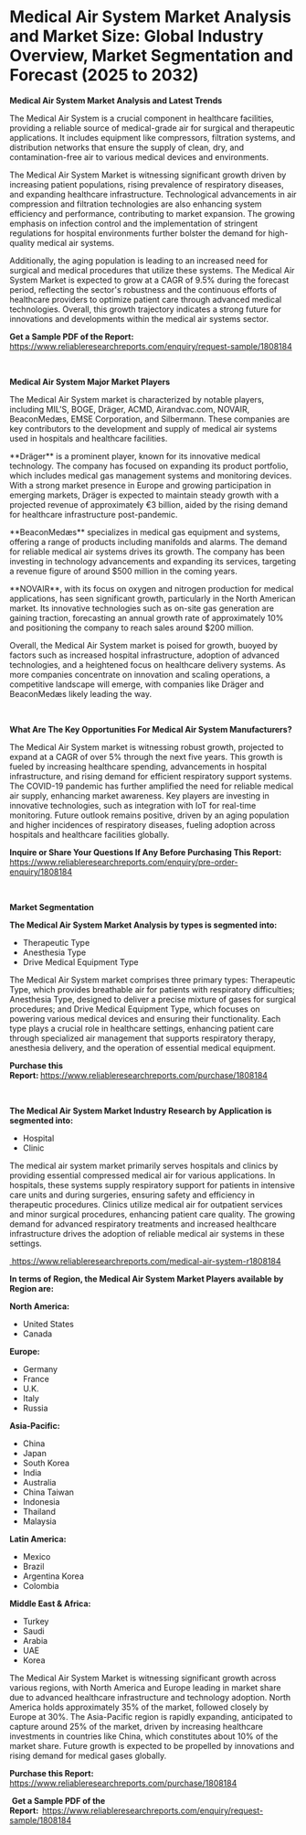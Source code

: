 <p><h1>Medical Air System Market Analysis and Market Size: Global Industry Overview, Market Segmentation and Forecast (2025 to 2032)</h1></p><p><strong>Medical Air System Market Analysis and Latest Trends</strong></p>
<p><p>The Medical Air System is a crucial component in healthcare facilities, providing a reliable source of medical-grade air for surgical and therapeutic applications. It includes equipment like compressors, filtration systems, and distribution networks that ensure the supply of clean, dry, and contamination-free air to various medical devices and environments. </p><p>The Medical Air System Market is witnessing significant growth driven by increasing patient populations, rising prevalence of respiratory diseases, and expanding healthcare infrastructure. Technological advancements in air compression and filtration technologies are also enhancing system efficiency and performance, contributing to market expansion. The growing emphasis on infection control and the implementation of stringent regulations for hospital environments further bolster the demand for high-quality medical air systems.</p><p>Additionally, the aging population is leading to an increased need for surgical and medical procedures that utilize these systems. The Medical Air System Market is expected to grow at a CAGR of 9.5% during the forecast period, reflecting the sector's robustness and the continuous efforts of healthcare providers to optimize patient care through advanced medical technologies. Overall, this growth trajectory indicates a strong future for innovations and developments within the medical air systems sector.</p></p>
<p><strong>Get a Sample PDF of the Report:&nbsp;</strong> <a href="https://www.reliableresearchreports.com/enquiry/request-sample/1808184?utm_campaign=2797&utm_medium=2&utm_source=Github&utm_content=ia&utm_term=13042025&utm_id=medical-air-system">https://www.reliableresearchreports.com/enquiry/request-sample/1808184</a></p>
<p>&nbsp;</p>
<p><strong>Medical Air System Major Market Players</strong></p>
<p><p>The Medical Air System market is characterized by notable players, including MIL'S, BOGE, Dräger, ACMD, Airandvac.com, NOVAIR, BeaconMedæs, EMSE Corporation, and Silbermann. These companies are key contributors to the development and supply of medical air systems used in hospitals and healthcare facilities.</p><p>**Dräger** is a prominent player, known for its innovative medical technology. The company has focused on expanding its product portfolio, which includes medical gas management systems and monitoring devices. With a strong market presence in Europe and growing participation in emerging markets, Dräger is expected to maintain steady growth with a projected revenue of approximately €3 billion, aided by the rising demand for healthcare infrastructure post-pandemic.</p><p>**BeaconMedæs** specializes in medical gas equipment and systems, offering a range of products including manifolds and alarms. The demand for reliable medical air systems drives its growth. The company has been investing in technology advancements and expanding its services, targeting a revenue figure of around $500 million in the coming years.</p><p>**NOVAIR**, with its focus on oxygen and nitrogen production for medical applications, has seen significant growth, particularly in the North American market. Its innovative technologies such as on-site gas generation are gaining traction, forecasting an annual growth rate of approximately 10% and positioning the company to reach sales around $200 million.</p><p>Overall, the Medical Air System market is poised for growth, buoyed by factors such as increased hospital infrastructure, adoption of advanced technologies, and a heightened focus on healthcare delivery systems. As more companies concentrate on innovation and scaling operations, a competitive landscape will emerge, with companies like Dräger and BeaconMedæs likely leading the way.</p></p>
<p>&nbsp;</p>
<p><strong>What Are The Key Opportunities For Medical Air System Manufacturers?</strong></p>
<p><p>The Medical Air System market is witnessing robust growth, projected to expand at a CAGR of over 5% through the next five years. This growth is fueled by increasing healthcare spending, advancements in hospital infrastructure, and rising demand for efficient respiratory support systems. The COVID-19 pandemic has further amplified the need for reliable medical air supply, enhancing market awareness. Key players are investing in innovative technologies, such as integration with IoT for real-time monitoring. Future outlook remains positive, driven by an aging population and higher incidences of respiratory diseases, fueling adoption across hospitals and healthcare facilities globally.</p></p>
<p><strong>Inquire or Share Your Questions If Any Before Purchasing This Report:</strong> <a href="https://www.reliableresearchreports.com/enquiry/pre-order-enquiry/1808184?utm_campaign=2797&utm_medium=2&utm_source=Github&utm_content=ia&utm_term=13042025&utm_id=medical-air-system">https://www.reliableresearchreports.com/enquiry/pre-order-enquiry/1808184</a></p>
<p>&nbsp;</p>
<p><strong>Market Segmentation</strong></p>
<p><strong>The Medical Air System Market Analysis by types is segmented into:</strong></p>
<p><ul><li>Therapeutic Type</li><li>Anesthesia Type</li><li>Drive Medical Equipment Type</li></ul></p>
<p><p>The Medical Air System market comprises three primary types: Therapeutic Type, which provides breathable air for patients with respiratory difficulties; Anesthesia Type, designed to deliver a precise mixture of gases for surgical procedures; and Drive Medical Equipment Type, which focuses on powering various medical devices and ensuring their functionality. Each type plays a crucial role in healthcare settings, enhancing patient care through specialized air management that supports respiratory therapy, anesthesia delivery, and the operation of essential medical equipment.</p></p>
<p><strong>Purchase this Report:&nbsp;</strong><a href="https://www.reliableresearchreports.com/purchase/1808184?utm_campaign=2797&utm_medium=2&utm_source=Github&utm_content=ia&utm_term=13042025&utm_id=medical-air-system">https://www.reliableresearchreports.com/purchase/1808184</a></p>
<p>&nbsp;</p>
<p><strong>The Medical Air System Market Industry Research by Application is segmented into:</strong></p>
<p><ul><li>Hospital</li><li>Clinic</li></ul></p>
<p><p>The medical air system market primarily serves hospitals and clinics by providing essential compressed medical air for various applications. In hospitals, these systems supply respiratory support for patients in intensive care units and during surgeries, ensuring safety and efficiency in therapeutic procedures. Clinics utilize medical air for outpatient services and minor surgical procedures, enhancing patient care quality. The growing demand for advanced respiratory treatments and increased healthcare infrastructure drives the adoption of reliable medical air systems in these settings.</p></p>
<p><a href="https://www.reliableresearchreports.com/medical-air-system-r1808184?utm_campaign=2797&utm_medium=2&utm_source=Github&utm_content=ia&utm_term=13042025&utm_id=medical-air-system">&nbsp;https://www.reliableresearchreports.com/medical-air-system-r1808184</a></p>
<p><strong>In terms of Region, the Medical Air System Market Players available by Region are:</strong></p>
<p>
    <p> <strong> North America: </strong>
        <ul>
            <li>United States</li>
            <li>Canada</li>
        </ul>
        </p> 
    <p> <strong> Europe: </strong>
        <ul>
            <li>Germany</li>
            <li>France</li>
            <li>U.K.</li>
            <li>Italy</li>
            <li>Russia</li>
        </ul>
        </p> 
    <p> <strong> Asia-Pacific: </strong>
        <ul>
            <li>China</li>
            <li>Japan</li>
            <li>South Korea</li>
            <li>India</li>
            <li>Australia</li>
            <li>China Taiwan</li>
            <li>Indonesia</li>
            <li>Thailand</li>
            <li>Malaysia</li>
        </ul>
        </p> 
    <p> <strong> Latin America: </strong>
        <ul>
            <li>Mexico</li>
            <li>Brazil</li>
            <li>Argentina Korea</li>
            <li>Colombia</li>
        </ul>
        </p> 
    <p> <strong> Middle East & Africa: </strong>
        <ul>
            <li>Turkey</li>
            <li>Saudi</li>
            <li>Arabia</li>
            <li>UAE</li>
            <li>Korea</li>
        </ul>
    </p>
    </p>
<p><p>The Medical Air System Market is witnessing significant growth across various regions, with North America and Europe leading in market share due to advanced healthcare infrastructure and technology adoption. North America holds approximately 35% of the market, followed closely by Europe at 30%. The Asia-Pacific region is rapidly expanding, anticipated to capture around 25% of the market, driven by increasing healthcare investments in countries like China, which constitutes about 10% of the market share. Future growth is expected to be propelled by innovations and rising demand for medical gases globally.</p></p>
<p><strong>Purchase this Report: </strong><a href="https://www.reliableresearchreports.com/purchase/1808184?utm_campaign=2797&utm_medium=2&utm_source=Github&utm_content=ia&utm_term=13042025&utm_id=medical-air-system">https://www.reliableresearchreports.com/purchase/1808184</a></p>
<p>&nbsp;<strong>Get a Sample PDF of the Report:&nbsp;&nbsp;</strong><a href="https://www.reliableresearchreports.com/enquiry/request-sample/1808184?utm_campaign=2797&utm_medium=2&utm_source=Github&utm_content=ia&utm_term=13042025&utm_id=medical-air-system">https://www.reliableresearchreports.com/enquiry/request-sample/1808184</a></p>
<p><strong></strong></p>
<p><p></p><p></p><p></p></p>